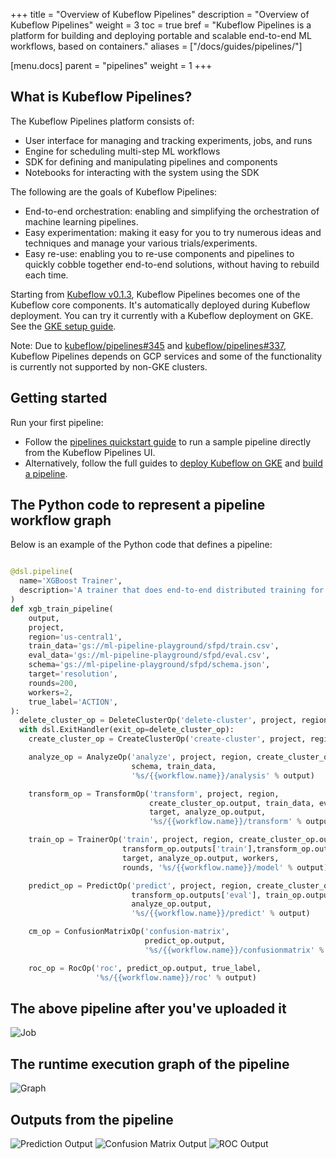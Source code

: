 +++
title = "Overview of Kubeflow Pipelines"
description = "Overview of Kubeflow Pipelines"
weight = 3
toc = true
bref = "Kubeflow Pipelines is a platform for building and deploying portable and scalable end-to-end ML workflows, based on containers."
aliases = ["/docs/guides/pipelines/"]

[menu.docs]
  parent = "pipelines"
  weight = 1
+++

## What is Kubeflow Pipelines?

The Kubeflow Pipelines platform consists of:

* User interface for managing and tracking experiments, jobs, and runs
* Engine for scheduling multi-step ML workflows
* SDK for defining and manipulating pipelines and components
* Notebooks for interacting with the system using the SDK

The following are the goals of Kubeflow Pipelines:

* End-to-end orchestration: enabling and simplifying the orchestration of
  machine learning pipelines.
* Easy experimentation: making it easy for you to try numerous ideas and 
  techniques and manage your various trials/experiments.
* Easy re-use: enabling you to re-use components and pipelines to quickly 
  cobble together end-to-end solutions, without having to rebuild each time.

Starting from 
[Kubeflow v0.1.3](https://github.com/kubeflow/pipelines/releases/tag/0.1.3), 
Kubeflow Pipelines becomes one of the Kubeflow core components. It's 
automatically deployed during Kubeflow deployment. You can try it currently 
with a Kubeflow deployment on GKE. See the 
[GKE setup guide](/docs/started/getting-started-gke/).

Note: Due to 
[kubeflow/pipelines#345](https://github.com/kubeflow/pipelines/issues/345) and 
[kubeflow/pipelines#337](https://github.com/kubeflow/pipelines/issues/337), 
Kubeflow Pipelines depends on GCP services and some of the functionality is
currently not supported by non-GKE clusters.

## Getting started

Run your first pipeline:

* Follow the 
  [pipelines quickstart guide](/docs/guides/pipelines/pipelines-quickstart) to 
  run a sample pipeline directly from the Kubeflow Pipelines UI.
* Alternatively, follow the full guides to 
  [deploy Kubeflow on GKE](/docs/guides/pipelines/deploy-pipelines-service) and
  [build a pipeline](/docs/guides/pipelines/build-pipeline).

## The Python code to represent a pipeline workflow graph

Below is an example of the Python code that defines a pipeline:

```python

@dsl.pipeline(
  name='XGBoost Trainer',
  description='A trainer that does end-to-end distributed training for XGBoost models.'
)
def xgb_train_pipeline(
    output,
    project,
    region='us-central1',
    train_data='gs://ml-pipeline-playground/sfpd/train.csv',
    eval_data='gs://ml-pipeline-playground/sfpd/eval.csv',
    schema='gs://ml-pipeline-playground/sfpd/schema.json',
    target='resolution',
    rounds=200,
    workers=2,
    true_label='ACTION',
):
  delete_cluster_op = DeleteClusterOp('delete-cluster', project, region)
  with dsl.ExitHandler(exit_op=delete_cluster_op):
    create_cluster_op = CreateClusterOp('create-cluster', project, region, output)

    analyze_op = AnalyzeOp('analyze', project, region, create_cluster_op.output,
                           schema, train_data,
                           '%s/{{workflow.name}}/analysis' % output)

    transform_op = TransformOp('transform', project, region,
                               create_cluster_op.output, train_data, eval_data,
                               target, analyze_op.output,
                               '%s/{{workflow.name}}/transform' % output)

    train_op = TrainerOp('train', project, region, create_cluster_op.output,
                         transform_op.outputs['train'],transform_op.outputs['eval'],
                         target, analyze_op.output, workers,
                         rounds, '%s/{{workflow.name}}/model' % output)

    predict_op = PredictOp('predict', project, region, create_cluster_op.output,
                           transform_op.outputs['eval'], train_op.output, target,
                           analyze_op.output,
                           '%s/{{workflow.name}}/predict' % output)

    cm_op = ConfusionMatrixOp('confusion-matrix',
                              predict_op.output,
                              '%s/{{workflow.name}}/confusionmatrix' % output)

    roc_op = RocOp('roc', predict_op.output, true_label,
                   '%s/{{workflow.name}}/roc' % output)
```

## The above pipeline after you've uploaded it

![Job](/docs/images/job.png)

## The runtime execution graph of the pipeline

![Graph](/docs/images/run.png)

## Outputs from the pipeline

![Prediction Output](/docs/images/predict.png)
![Confusion Matrix Output](/docs/images/cm.png)
![ROC Output](/docs/images/roc.png)
